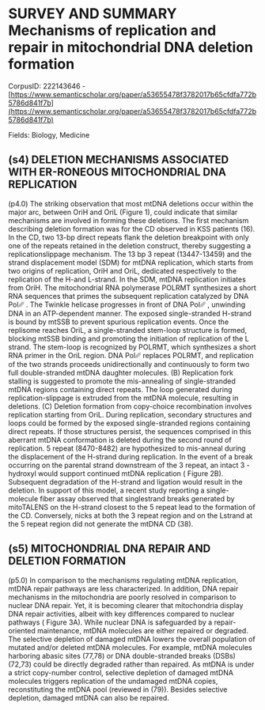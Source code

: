 # SURVEY AND SUMMARY Mechanisms of replication and repair in mitochondrial DNA deletion formation

CorpusID: 222143646 - [https://www.semanticscholar.org/paper/a53655478f3782017b65cfdfa772b5786d841f7b](https://www.semanticscholar.org/paper/a53655478f3782017b65cfdfa772b5786d841f7b)

Fields: Biology, Medicine

## (s4) DELETION MECHANISMS ASSOCIATED WITH ER-RONEOUS MITOCHONDRIAL DNA REPLICATION
(p4.0) The striking observation that most mtDNA deletions occur within the major arc, between OriH and OriL (Figure 1), could indicate that similar mechanisms are involved in forming these deletions. The first mechanism describing deletion formation was for the CD observed in KSS patients (16). In the CD, two 13-bp direct repeats flank the deletion breakpoint with only one of the repeats retained in the deletion construct, thereby suggesting a replicationslippage mechanism. The 13 bp 3 repeat (13447-13459) and the strand displacement model (SDM) for mtDNA replication, which starts from two origins of replication, OriH and OriL, dedicated respectively to the replication of the H-and L-strand. In the SDM, mtDNA replication initiates from OriH. The mitochondrial RNA polymerase POLRMT synthesizes a short RNA sequences that primes the subsequent replication catalyzed by DNA Pol␥ . The Twinkle helicase progresses in front of DNA Pol␥ , unwinding DNA in an ATP-dependent manner. The exposed single-stranded H-strand is bound by mtSSB to prevent spurious replication events. Once the replisome reaches OriL, a single-stranded stem-loop structure is formed, blocking mtSSB binding and promoting the initiation of replication of the L strand. The stem-loop is recognized by POLRMT, which synthesizes a short RNA primer in the OriL region. DNA Pol␥ replaces POLRMT, and replication of the two strands proceeds unidirectionally and continuously to form two full double-stranded mtDNA daughter molecules. (B) Replication fork stalling is suggested to promote the mis-annealing of single-stranded mtDNA regions containing direct repeats. The loop generated during replication-slippage is extruded from the mtDNA molecule, resulting in deletions. (C) Deletion formation from copy-choice recombination involves replication starting from OriL. During replication, secondary structures and loops could be formed by the exposed single-stranded regions containing direct repeats. If those structures persist, the sequences comprised in this aberrant mtDNA conformation is deleted during the second round of replication. 5 repeat (8470-8482) are hypothesized to mis-anneal during the displacement of the H-strand during replication. In the event of a break occurring on the parental strand downstream of the 3 repeat, an intact 3 -hydroxyl would support continued mtDNA replication ( Figure 2B). Subsequent degradation of the H-strand and ligation would result in the deletion. In support of this model, a recent study reporting a single-molecule fiber assay observed that singlestrand breaks generated by mitoTALENS on the H-strand closest to the 5 repeat lead to the formation of the CD. Conversely, nicks at both the 3 repeat region and on the Lstrand at the 5 repeat region did not generate the mtDNA CD (38).
## (s5) MITOCHONDRIAL DNA REPAIR AND DELETION FORMATION
(p5.0) In comparison to the mechanisms regulating mtDNA replication, mtDNA repair pathways are less characterized. In addition, DNA repair mechanisms in the mitochondria are poorly resolved in comparison to nuclear DNA repair. Yet, it is becoming clearer that mitochondria display DNA repair activities, albeit with key differences compared to nuclear pathways ( Figure 3A). While nuclear DNA is safeguarded by a repair-oriented maintenance, mtDNA molecules are either repaired or degraded. The selective depletion of damaged mtDNA lowers the overall population of mutated and/or deleted mtDNA molecules. For example, mtDNA molecules harboring abasic sites (77,78) or DNA double-stranded breaks (DSBs) (72,73) could be directly degraded rather than repaired. As mtDNA is under a strict copy-number control, selective depletion of damaged mtDNA molecules triggers replication of the undamaged mtDNA copies, reconstituting the mtDNA pool (reviewed in (79)). Besides selective depletion, damaged mtDNA can also be repaired.
